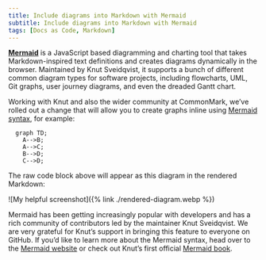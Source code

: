 ```yaml
---
title: Include diagrams into Markdown with Mermaid
subtitle: Include diagrams into Markdown with Mermaid 
tags: [Docs as Code, Markdown]
---
```


[**Mermaid**](https://github.com/mermaid-js/mermaid#readme) is a JavaScript based diagramming and charting tool that takes Markdown-inspired text definitions and creates diagrams dynamically in the browser. 
Maintained by Knut Sveidqvist, it supports a bunch of different common diagram types for software projects, including flowcharts, UML, Git graphs, user journey diagrams, and even the dreaded Gantt chart.

Working with Knut and also the wider community at CommonMark, we’ve rolled out a change that will allow you to create graphs inline using [Mermaid syntax](https://mermaid.js.org/#/n00b-syntaxReference?id=syntax-structure), for example:

```
  graph TD;
    A-->B;
    A-->C;
    B-->D;
    C-->D;
```
The raw code block above will appear as this diagram in the rendered Markdown:

![My helpful screenshot]({% link ./rendered-diagram.webp %})

Mermaid has been getting increasingly popular with developers and has a rich community of contributors led by the maintainer Knut Sveidqvist. 
We are very grateful for Knut’s support in bringing this feature to everyone on GitHub. 
If you’d like to learn more about the Mermaid syntax, head over to the [Mermaid website](http://mermaid-js.github.io/mermaid/) or check out Knut’s first official [Mermaid book](https://amzn.to/339uQRn).